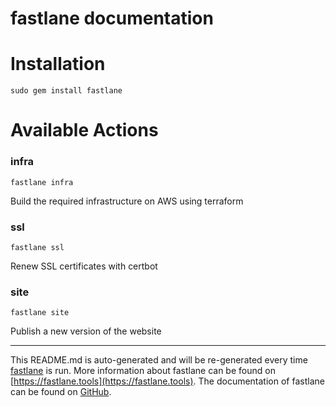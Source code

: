 fastlane documentation
================
# Installation
```
sudo gem install fastlane
```
# Available Actions
### infra
```
fastlane infra
```
Build the required infrastructure on AWS using terraform
### ssl
```
fastlane ssl
```
Renew SSL certificates with certbot
### site
```
fastlane site
```
Publish a new version of the website

----

This README.md is auto-generated and will be re-generated every time [fastlane](https://fastlane.tools) is run.
More information about fastlane can be found on [https://fastlane.tools](https://fastlane.tools).
The documentation of fastlane can be found on [GitHub](https://github.com/fastlane/fastlane/tree/master/fastlane).
